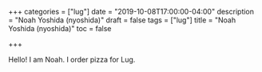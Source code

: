 +++
categories = ["lug"]
date = "2019-10-08T17:00:00-04:00"
description = "Noah Yoshida (nyoshida)"
draft = false
tags = ["lug"]
title = "Noah Yoshida (nyoshida)"
toc = false

+++


Hello! I am Noah. I order pizza for Lug. 
